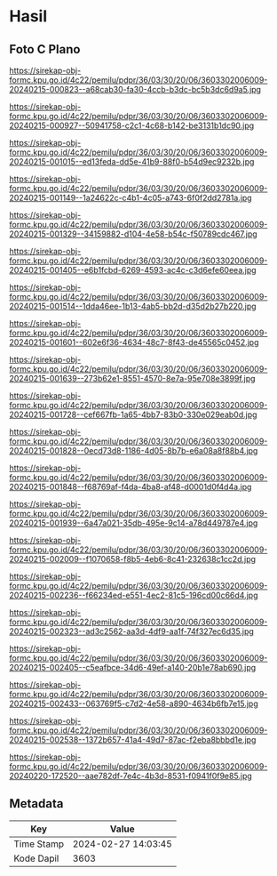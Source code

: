 # Hasil

## Foto C Plano

https://sirekap-obj-formc.kpu.go.id/4c22/pemilu/pdpr/36/03/30/20/06/3603302006009-20240215-000823--a68cab30-fa30-4ccb-b3dc-bc5b3dc6d9a5.jpg

https://sirekap-obj-formc.kpu.go.id/4c22/pemilu/pdpr/36/03/30/20/06/3603302006009-20240215-000927--50941758-c2c1-4c68-b142-be3131b1dc90.jpg

https://sirekap-obj-formc.kpu.go.id/4c22/pemilu/pdpr/36/03/30/20/06/3603302006009-20240215-001015--ed13feda-dd5e-41b9-88f0-b54d9ec9232b.jpg

https://sirekap-obj-formc.kpu.go.id/4c22/pemilu/pdpr/36/03/30/20/06/3603302006009-20240215-001149--1a24622c-c4b1-4c05-a743-6f0f2dd2781a.jpg

https://sirekap-obj-formc.kpu.go.id/4c22/pemilu/pdpr/36/03/30/20/06/3603302006009-20240215-001329--34159882-d104-4e58-b54c-f50789cdc467.jpg

https://sirekap-obj-formc.kpu.go.id/4c22/pemilu/pdpr/36/03/30/20/06/3603302006009-20240215-001405--e6b1fcbd-6269-4593-ac4c-c3d6efe60eea.jpg

https://sirekap-obj-formc.kpu.go.id/4c22/pemilu/pdpr/36/03/30/20/06/3603302006009-20240215-001514--1dda46ee-1b13-4ab5-bb2d-d35d2b27b220.jpg

https://sirekap-obj-formc.kpu.go.id/4c22/pemilu/pdpr/36/03/30/20/06/3603302006009-20240215-001601--602e6f36-4634-48c7-8f43-de45565c0452.jpg

https://sirekap-obj-formc.kpu.go.id/4c22/pemilu/pdpr/36/03/30/20/06/3603302006009-20240215-001639--273b62e1-8551-4570-8e7a-95e708e3899f.jpg

https://sirekap-obj-formc.kpu.go.id/4c22/pemilu/pdpr/36/03/30/20/06/3603302006009-20240215-001728--cef667fb-1a65-4bb7-83b0-330e029eab0d.jpg

https://sirekap-obj-formc.kpu.go.id/4c22/pemilu/pdpr/36/03/30/20/06/3603302006009-20240215-001828--0ecd73d8-1186-4d05-8b7b-e6a08a8f88b4.jpg

https://sirekap-obj-formc.kpu.go.id/4c22/pemilu/pdpr/36/03/30/20/06/3603302006009-20240215-001848--f68769af-f4da-4ba8-af48-d0001d0f4d4a.jpg

https://sirekap-obj-formc.kpu.go.id/4c22/pemilu/pdpr/36/03/30/20/06/3603302006009-20240215-001939--6a47a021-35db-495e-9c14-a78d449787e4.jpg

https://sirekap-obj-formc.kpu.go.id/4c22/pemilu/pdpr/36/03/30/20/06/3603302006009-20240215-002009--f1070658-f8b5-4eb6-8c41-232638c1cc2d.jpg

https://sirekap-obj-formc.kpu.go.id/4c22/pemilu/pdpr/36/03/30/20/06/3603302006009-20240215-002236--f66234ed-e551-4ec2-81c5-196cd00c66d4.jpg

https://sirekap-obj-formc.kpu.go.id/4c22/pemilu/pdpr/36/03/30/20/06/3603302006009-20240215-002323--ad3c2562-aa3d-4df9-aa1f-74f327ec6d35.jpg

https://sirekap-obj-formc.kpu.go.id/4c22/pemilu/pdpr/36/03/30/20/06/3603302006009-20240215-002405--c5eafbce-34d6-49ef-a140-20b1e78ab690.jpg

https://sirekap-obj-formc.kpu.go.id/4c22/pemilu/pdpr/36/03/30/20/06/3603302006009-20240215-002433--063769f5-c7d2-4e58-a890-4634b6fb7e15.jpg

https://sirekap-obj-formc.kpu.go.id/4c22/pemilu/pdpr/36/03/30/20/06/3603302006009-20240215-002538--1372b657-41a4-49d7-87ac-f2eba8bbbd1e.jpg

https://sirekap-obj-formc.kpu.go.id/4c22/pemilu/pdpr/36/03/30/20/06/3603302006009-20240220-172520--aae782df-7e4c-4b3d-8531-f0941f0f9e85.jpg


## Metadata

| Key        | Value               |
| ---------- | ------------------- |
| Time Stamp | 2024-02-27 14:03:45 |
| Kode Dapil | 3603                |




